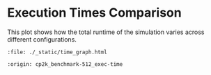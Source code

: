 # Execution Times Comparison

This plot shows how the total runtime of the simulation varies across different configurations.

```{raw} html
:file: ./_static/time_graph.html
```

```{banner_small}
:origin: cp2k_benchmark-512_exec-time
```